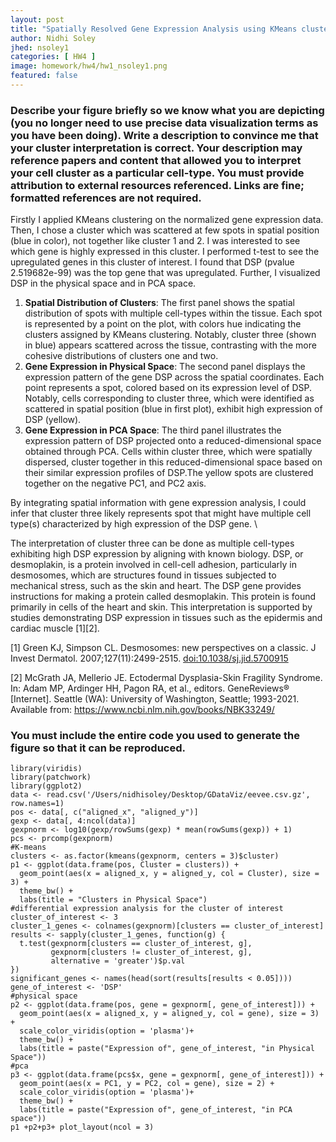 ```yaml
---
layout: post
title: "Spatially Resolved Gene Expression Analysis using KMeans clustering"
author: Nidhi Soley
jhed: nsoley1
categories: [ HW4 ]
image: homework/hw4/hw1_nsoley1.png
featured: false
---
```


### Describe your figure briefly so we know what you are depicting (you no longer need to use precise data visualization terms as you have been doing). Write a description to convince me that your cluster interpretation is correct. Your description may reference papers and content that allowed you to interpret your cell cluster as a particular cell-type. You must provide attribution to external resources referenced. Links are fine; formatted references are not required.

Firstly I applied KMeans clustering on the normalized gene expression data. Then, I chose a cluster which was scattered at few spots in spatial position (blue in color), not together like cluster 1 and 2. I was interested to see which gene is highly expressed in this cluster. I performed t-test to see the upregulated genes in this cluster of interest. I found that DSP (pvalue 2.519682e-99) was the top gene that was upregulated. Further, I visualized DSP in the physical space and in PCA space.

1.  **Spatial Distribution of Clusters**: The first panel shows the spatial distribution of spots with multiple cell-types within the tissue. Each spot is represented by a point on the plot, with colors hue indicating the clusters assigned by KMeans clustering. Notably, cluster three (shown in blue) appears scattered across the tissue, contrasting with the more cohesive distributions of clusters one and two.
2.  **Gene Expression in Physical Space**: The second panel displays the expression pattern of the gene DSP across the spatial coordinates. Each point represents a spot, colored based on its expression level of DSP. Notably, cells corresponding to cluster three, which were identified as scattered in spatial position (blue in first plot), exhibit high expression of DSP (yellow).
3.  **Gene Expression in PCA Space**: The third panel illustrates the expression pattern of DSP projected onto a reduced-dimensional space obtained through PCA. Cells within cluster three, which were spatially dispersed, cluster together in this reduced-dimensional space based on their similar expression profiles of DSP.The yellow spots are clustered together on the negative PC1, and PC2 axis.

By integrating spatial information with gene expression analysis, I could infer that cluster three likely represents spot that might have multiple cell type(s) characterized by high expression of the DSP gene. \

The interpretation of cluster three can be done as multiple cell-types exhibiting high DSP expression by aligning with known biology. DSP, or desmoplakin, is a protein involved in cell-cell adhesion, particularly in desmosomes, which are structures found in tissues subjected to mechanical stress, such as the skin and heart. The DSP gene provides instructions for making a protein called desmoplakin. This protein is found primarily in cells of the heart and skin. This interpretation is supported by studies demonstrating DSP expression in tissues such as the epidermis and cardiac muscle [1][2].

[1] Green KJ, Simpson CL. Desmosomes: new perspectives on a classic. J Invest Dermatol. 2007;127(11):2499-2515. <doi:10.1038/sj.jid.5700915>

[2] McGrath JA, Mellerio JE. Ectodermal Dysplasia-Skin Fragility Syndrome. In: Adam MP, Ardinger HH, Pagon RA, et al., editors. GeneReviews® [Internet]. Seattle (WA): University of Washington, Seattle; 1993-2021. Available from: <https://www.ncbi.nlm.nih.gov/books/NBK33249/>

### You must include the entire code you used to generate the figure so that it can be reproduced.

```{r}
library(viridis)
library(patchwork)
library(ggplot2)
data <- read.csv('/Users/nidhisoley/Desktop/GDataViz/eevee.csv.gz', row.names=1)
pos <- data[, c("aligned_x", "aligned_y")]
gexp <- data[, 4:ncol(data)]
gexpnorm <- log10(gexp/rowSums(gexp) * mean(rowSums(gexp)) + 1)
pcs <- prcomp(gexpnorm)
#K-means
clusters <- as.factor(kmeans(gexpnorm, centers = 3)$cluster)
p1 <- ggplot(data.frame(pos, Cluster = clusters)) + 
  geom_point(aes(x = aligned_x, y = aligned_y, col = Cluster), size = 3) + 
  theme_bw() +
  labs(title = "Clusters in Physical Space")
#differential expression analysis for the cluster of interest
cluster_of_interest <- 3
cluster_1_genes <- colnames(gexpnorm)[clusters == cluster_of_interest]
results <- sapply(cluster_1_genes, function(g) {
  t.test(gexpnorm[clusters == cluster_of_interest, g],
         gexpnorm[clusters != cluster_of_interest, g],
         alternative = 'greater')$p.val
})
significant_genes <- names(head(sort(results[results < 0.05])))
gene_of_interest <- 'DSP'
#physical space
p2 <- ggplot(data.frame(pos, gene = gexpnorm[, gene_of_interest])) +
  geom_point(aes(x = aligned_x, y = aligned_y, col = gene), size = 3) +
  scale_color_viridis(option = 'plasma')+
  theme_bw() +
  labs(title = paste("Expression of", gene_of_interest, "in Physical Space"))
#pca
p3 <- ggplot(data.frame(pcs$x, gene = gexpnorm[, gene_of_interest])) +
  geom_point(aes(x = PC1, y = PC2, col = gene), size = 2) +
  scale_color_viridis(option = 'plasma')+
  theme_bw() +
  labs(title = paste("Expression of", gene_of_interest, "in PCA space"))
p1 +p2+p3+ plot_layout(ncol = 3)
```
